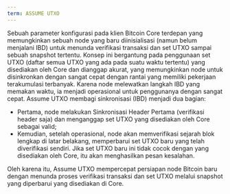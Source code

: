 ```yaml
---
term: ASSUME UTXO
---
```


Sebuah parameter konfigurasi pada klien Bitcoin Core terdepan yang memungkinkan sebuah node yang baru diinisialisasi (namun belum menjalani IBD) untuk menunda verifikasi transaksi dan set UTXO sampai sebuah snapshot tertentu. Konsep ini bergantung pada penggunaan set UTXO (daftar semua UTXO yang ada pada suatu waktu tertentu) yang disediakan oleh Core dan dianggap akurat, yang memungkinkan node untuk disinkronkan dengan sangat cepat dengan rantai yang memiliki pekerjaan terakumulasi terbanyak. Karena node melewatkan langkah IBD yang memakan waktu, ia menjadi operasional untuk penggunanya dengan sangat cepat. Assume UTXO membagi sinkronisasi (IBD) menjadi dua bagian:
* Pertama, node melakukan Sinkronisasi Header Pertama (verifikasi header saja) dan menganggap set UTXO yang disediakan oleh Core sebagai valid;
* Kemudian, setelah operasional, node akan memverifikasi sejarah blok lengkap di latar belakang, memperbarui set UTXO baru yang telah diverifikasi sendiri. Jika set UTXO baru ini tidak cocok dengan yang disediakan oleh Core, itu akan menghasilkan pesan kesalahan.

Oleh karena itu, Assume UTXO mempercepat persiapan node Bitcoin baru dengan menunda proses verifikasi transaksi dan set UTXO melalui snapshot yang diperbarui yang disediakan di Core.